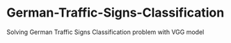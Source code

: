 # German-Traffic-Signs-Classification
Solving German Traffic Signs Classification problem with VGG model 
